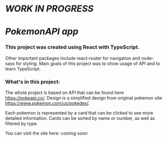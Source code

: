 # **_WORK IN PROGRESS_**

# _PokemonAPI app_

### This project was created using **React** with TypeScript.
Other important packages include react-router for navigation and node-sass for styling.
Main goals of this project was to show usage of API and to learn TypeScript.

### What's in this project:

The whole project is based on API that can be found here https://pokeapi.co/. Design is a simplified design from original pokemon site https://www.pokemon.com/us/pokedex/.

Each pokemon is represented by a card that can be clicked to see more detailed information. Cards can be sorted by name or number, as well as filtered by type.

You can visit the site here: _coming soon_
